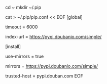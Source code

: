 cd ~
mkdir ~/.pip

cat > ~/.pip/pip.conf << EOF
[global]

timeout = 6000

index-url = https://pypi.doubanio.com/simple/

[install]

use-mirrors = true

mirrors = https://pypi.doubanio.com/simple/

trusted-host = pypi.douban.com
EOF
